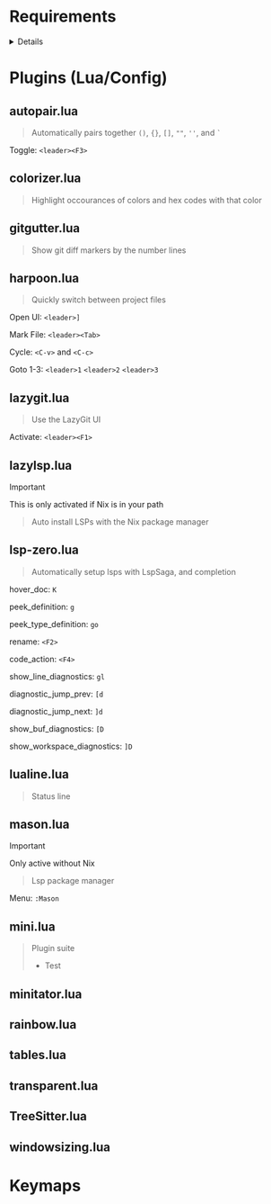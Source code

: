 
# Requirements

<details>

- wget
- gcc
- ripgrep
- fd

- git
    - lazygit

- tree-sitter
    - nodejs

- Neovim (0.10+)

- Nerd Font

- (Optional)
    - Nix package manager

</details>

# Plugins (Lua/Config)

## autopair.lua

> Automatically pairs together `()`, `{}`, `[]`, `""`, `''`, and `` ` ``

Toggle: `<leader><F3>`

## colorizer.lua

> Highlight occourances of colors and hex codes with that color

## gitgutter.lua

> Show git diff markers by the number lines

## harpoon.lua

> Quickly switch between project files

Open UI: `<leader>]`

Mark File: `<leader><Tab>`

Cycle: `<C-v>` and `<C-c>`

Goto 1-3: `<leader>1` `<leader>2` `<leader>3`

## lazygit.lua

> Use the LazyGit UI

Activate: `<leader><F1>`

## lazylsp.lua

> [!IMPORTANT]
> This is only activated if Nix is in your path

> Auto install LSPs with the Nix package manager


## lsp-zero.lua

> Automatically setup lsps with LspSaga, and completion

hover_doc: `K`

peek_definition: `g`

peek_type_definition: `go`

rename: `<F2>`

code_action: `<F4>`

show_line_diagnostics: `gl`

diagnostic_jump_prev: `[d `

diagnostic_jump_next: `]d`

show_buf_diagnostics: `[D`

show_workspace_diagnostics: `]D`

## lualine.lua

> Status line

## mason.lua

> [!IMPORTANT]
> Only active without Nix

> Lsp package manager

Menu: `:Mason`

## mini.lua

> Plugin suite 
> - Test

## minitator.lua

## rainbow.lua

## tables.lua

## transparent.lua

## TreeSitter.lua

## windowsizing.lua


# Keymaps



